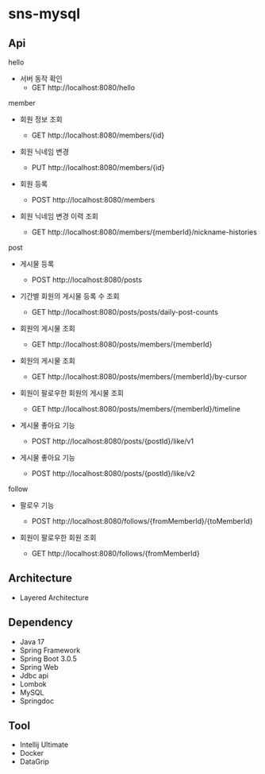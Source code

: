 # sns-mysql

## Api

hello
- 서버 동작 확인  
  - GET http://localhost:8080/hello  
  
member  
- 회원 정보 조회  
  - GET http://localhost:8080/members/{id}  
  
- 회원 닉네임 변경  
  - PUT http://localhost:8080/members/{id}  
  
- 회원 등록  
  - POST http://localhost:8080/members  
  
- 회원 닉네임 변경 이력 조회  
  - GET http://localhost:8080/members/{memberId}/nickname-histories  
  
post
- 게시물 등록  
  - POST http://localhost:8080/posts  
  
- 기간별 회원의 게시물 등록 수 조회  
  - GET http://localhost:8080/posts/posts/daily-post-counts  
  
- 회원의 게시물 조회  
  - GET http://localhost:8080/posts/members/{memberId}  
  
- 회원의 게시물 조회  
  - GET http://localhost:8080/posts/members/{memberId}/by-cursor  
  
- 회원이 팔로우한 회원의 게시물 조회  
  - GET http://localhost:8080/posts/members/{memberId}/timeline  
  
- 게시물 좋아요 기능  
  - POST http://localhost:8080/posts/{postId}/like/v1  
  
- 게시물 좋아요 기능  
  - POST http://localhost:8080/posts/{postId}/like/v2  
  
follow
- 팔로우 기능  
  - POST http://localhost:8080/follows/{fromMemberId}/{toMemberId}  
  
- 회원이 팔로우한 회원 조회  
  - GET http://localhost:8080/follows/{fromMemberId}  
  
## Architecture
- Layered Architecture
  
## Dependency
- Java 17
- Spring Framework
- Spring Boot 3.0.5
- Spring Web
- Jdbc api
- Lombok
- MySQL
- Springdoc
  
## Tool
- Intellij Ultimate
- Docker
- DataGrip
